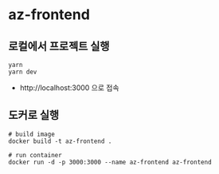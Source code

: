 # az-frontend

## 로컬에서 프로젝트 실행

```shell
yarn
yarn dev
```

- http://localhost:3000 으로 접속

## 도커로 실행

```shell
# build image
docker build -t az-frontend .

# run container
docker run -d -p 3000:3000 --name az-frontend az-frontend
```
